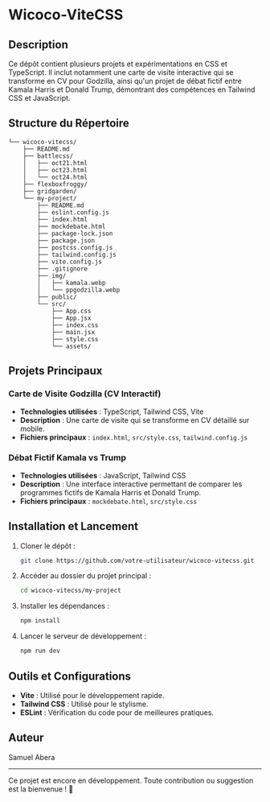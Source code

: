 # Wicoco-ViteCSS

## Description
Ce dépôt contient plusieurs projets et expérimentations en CSS et TypeScript. Il inclut notamment une carte de visite interactive qui se transforme en CV pour Godzilla, ainsi qu'un projet de débat fictif entre Kamala Harris et Donald Trump, démontrant des compétences en Tailwind CSS et JavaScript.

## Structure du Répertoire

```
└── wicoco-vitecss/
    ├── README.md
    ├── battlecss/
    │   ├── oct21.html
    │   ├── oct23.html
    │   └── oct24.html
    ├── flexboxfroggy/
    ├── gridgarden/
    └── my-project/
        ├── README.md
        ├── eslint.config.js
        ├── index.html
        ├── mockdebate.html
        ├── package-lock.json
        ├── package.json
        ├── postcss.config.js
        ├── tailwind.config.js
        ├── vite.config.js
        ├── .gitignore
        ├── img/
        │   ├── kamala.webp
        │   └── ppgodzilla.webp
        ├── public/
        └── src/
            ├── App.css
            ├── App.jsx
            ├── index.css
            ├── main.jsx
            ├── style.css
            └── assets/
```

## Projets Principaux

### Carte de Visite Godzilla (CV Interactif)
- **Technologies utilisées** : TypeScript, Tailwind CSS, Vite
- **Description** : Une carte de visite qui se transforme en CV détaillé sur mobile.
- **Fichiers principaux** : `index.html`, `src/style.css`, `tailwind.config.js`

### Débat Fictif Kamala vs Trump
- **Technologies utilisées** : JavaScript, Tailwind CSS
- **Description** : Une interface interactive permettant de comparer les programmes fictifs de Kamala Harris et Donald Trump.
- **Fichiers principaux** : `mockdebate.html`, `src/style.css`

## Installation et Lancement

1. Cloner le dépôt :
   ```sh
   git clone https://github.com/votre-utilisateur/wicoco-vitecss.git
   ```
2. Accéder au dossier du projet principal :
   ```sh
   cd wicoco-vitecss/my-project
   ```
3. Installer les dépendances :
   ```sh
   npm install
   ```
4. Lancer le serveur de développement :
   ```sh
   npm run dev
   ```

## Outils et Configurations
- **Vite** : Utilisé pour le développement rapide.
- **Tailwind CSS** : Utilisé pour le stylisme.
- **ESLint** : Vérification du code pour de meilleures pratiques.

## Auteur
Samuel Abera

---

Ce projet est encore en développement. Toute contribution ou suggestion est la bienvenue ! 🚀

